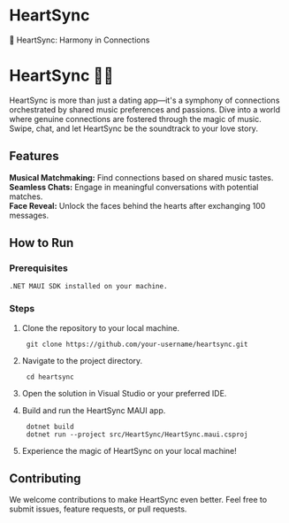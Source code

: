 # HeartSync
💖 HeartSync: Harmony in Connections

<h1>HeartSync 🎵💖</h1>

HeartSync is more than just a dating app—it's a symphony of connections orchestrated by shared music preferences and passions. Dive into a world where genuine connections are fostered through the magic of music. Swipe, chat, and let HeartSync be the soundtrack to your love story.
<h2>Features</h2>
    <b>Musical Matchmaking:</b> Find connections based on shared music tastes. <br />
    <b>Seamless Chats:</b> Engage in meaningful conversations with potential matches. <br />
    <b>Face Reveal:</b> Unlock the faces behind the hearts after exchanging 100 messages.

<h2>How to Run</h2>
<h3>Prerequisites</h3>

    .NET MAUI SDK installed on your machine.

<h3>Steps</h3>

1. Clone the repository to your local machine.

        git clone https://github.com/your-username/heartsync.git

2. Navigate to the project directory.
   
        cd heartsync

4. Open the solution in Visual Studio or your preferred IDE.

5. Build and run the HeartSync MAUI app.
        
        dotnet build
        dotnet run --project src/HeartSync/HeartSync.maui.csproj

6. Experience the magic of HeartSync on your local machine!

<h2>Contributing</h2>

We welcome contributions to make HeartSync even better. Feel free to submit issues, feature requests, or pull requests.
